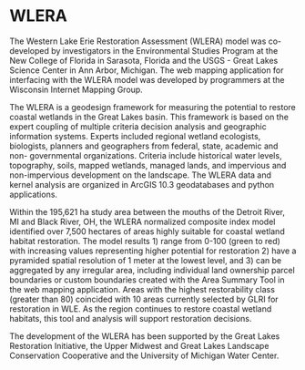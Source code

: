 # WLERA

The Western Lake Erie Restoration Assessment (WLERA) model was co-developed by investigators in the Environmental Studies Program at the New College of Florida in Sarasota, Florida and the USGS - Great Lakes Science Center in Ann Arbor, Michigan. The web mapping application for interfacing with the WLERA model was developed by programmers at the Wisconsin Internet Mapping Group.

The WLERA is a geodesign framework for measuring the potential to restore coastal wetlands in the Great Lakes basin. This framework is based on the expert coupling of multiple criteria decision analysis and geographic information systems. Experts included regional wetland ecologists, biologists, planners and geographers from federal, state, academic and non- governmental organizations. Criteria include historical water levels, topography, soils, mapped wetlands, managed lands, and impervious and non-impervious development on the landscape. The WLERA data and kernel analysis are organized in ArcGIS 10.3 geodatabases and python applications.

Within the 195,621 ha study area between the mouths of the Detroit River, MI and Black River, OH, the WLERA normalized composite index model identified over 7,500 hectares of areas highly suitable for coastal wetland habitat restoration. The model results 1) range from 0-100 (green to red) with increasing values representing higher potential for restoration 2) have a pyramided spatial resolution of 1 meter at the lowest level, and 3) can be aggregated by any irregular area, including individual land ownership parcel boundaries or custom boundaries created with the Area Summary Tool in the web mapping application. Areas with the highest restorability class (greater than 80) coincided with 10 areas currently selected by GLRI for restoration in WLE. As the region continues to restore coastal wetland habitats, this tool and analysis will support restoration decisions.

The development of the WLERA has been supported by the Great Lakes Restoration Initiative, the Upper Midwest and Great Lakes Landscape Conservation Cooperative and the University of Michigan Water Center.
